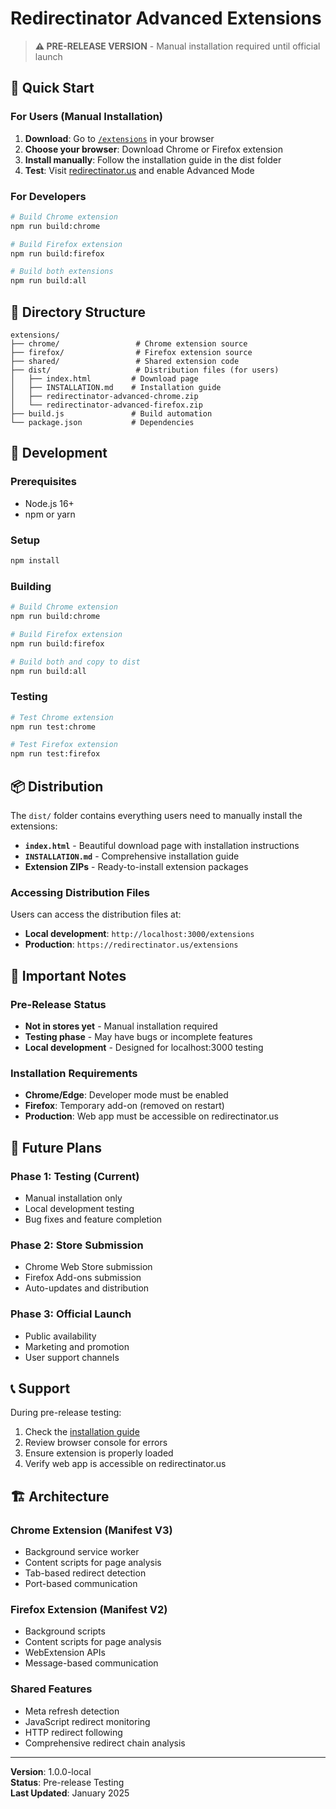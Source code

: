 # Redirectinator Advanced Extensions

> **⚠️ PRE-RELEASE VERSION** - Manual installation required until official launch

## 🚀 Quick Start

### For Users (Manual Installation)

1. **Download**: Go to [`/extensions`](/extensions) in your browser
2. **Choose your browser**: Download Chrome or Firefox extension
3. **Install manually**: Follow the installation guide in the dist folder
4. **Test**: Visit [redirectinator.us](https://redirectinator.us) and enable Advanced Mode

### For Developers

```bash
# Build Chrome extension
npm run build:chrome

# Build Firefox extension
npm run build:firefox

# Build both extensions
npm run build:all
```

## 📁 Directory Structure

```
extensions/
├── chrome/                 # Chrome extension source
├── firefox/                # Firefox extension source
├── shared/                 # Shared extension code
├── dist/                   # Distribution files (for users)
│   ├── index.html         # Download page
│   ├── INSTALLATION.md    # Installation guide
│   ├── redirectinator-advanced-chrome.zip
│   └── redirectinator-advanced-firefox.zip
├── build.js               # Build automation
└── package.json           # Dependencies
```

## 🔧 Development

### Prerequisites

- Node.js 16+
- npm or yarn

### Setup

```bash
npm install
```

### Building

```bash
# Build Chrome extension
npm run build:chrome

# Build Firefox extension
npm run build:firefox

# Build both and copy to dist
npm run build:all
```

### Testing

```bash
# Test Chrome extension
npm run test:chrome

# Test Firefox extension
npm run test:firefox
```

## 📦 Distribution

The `dist/` folder contains everything users need to manually install the extensions:

- **`index.html`** - Beautiful download page with installation instructions
- **`INSTALLATION.md`** - Comprehensive installation guide
- **Extension ZIPs** - Ready-to-install extension packages

### Accessing Distribution Files

Users can access the distribution files at:

- **Local development**: `http://localhost:3000/extensions`
- **Production**: `https://redirectinator.us/extensions`

## 🚨 Important Notes

### Pre-Release Status

- **Not in stores yet** - Manual installation required
- **Testing phase** - May have bugs or incomplete features
- **Local development** - Designed for localhost:3000 testing

### Installation Requirements

- **Chrome/Edge**: Developer mode must be enabled
- **Firefox**: Temporary add-on (removed on restart)
- **Production**: Web app must be accessible on redirectinator.us

## 🔮 Future Plans

### Phase 1: Testing (Current)

- Manual installation only
- Local development testing
- Bug fixes and feature completion

### Phase 2: Store Submission

- Chrome Web Store submission
- Firefox Add-ons submission
- Auto-updates and distribution

### Phase 3: Official Launch

- Public availability
- Marketing and promotion
- User support channels

## 📞 Support

During pre-release testing:

1. Check the [installation guide](dist/INSTALLATION.md)
2. Review browser console for errors
3. Ensure extension is properly loaded
4. Verify web app is accessible on redirectinator.us

## 🏗️ Architecture

### Chrome Extension (Manifest V3)

- Background service worker
- Content scripts for page analysis
- Tab-based redirect detection
- Port-based communication

### Firefox Extension (Manifest V2)

- Background scripts
- Content scripts for page analysis
- WebExtension APIs
- Message-based communication

### Shared Features

- Meta refresh detection
- JavaScript redirect monitoring
- HTTP redirect following
- Comprehensive redirect chain analysis

---

**Version**: 1.0.0-local  
**Status**: Pre-release Testing  
**Last Updated**: January 2025
